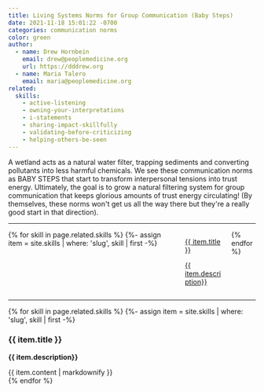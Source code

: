 ```yaml
---
title: Living Systems Norms for Group Communication (Baby Steps)
date: 2021-11-18 15:01:22 -0700
categories: communication norms
color: green
author:
  - name: Drew Hornbein
    email: drew@peoplemedicine.org
    url: https://dddrew.org
  - name: Maria Talero
    email: maria@peoplemedicine.org
related:
  skills:
    - active-listening
    - owning-your-interpretations
    - i-statements
    - sharing-impact-skillfully
    - validating-before-criticizing
    - helping-others-be-seen
---
```

A wetland acts as a natural water filter, trapping sediments and converting pollutants into less harmful chemicals. We see these communication norms as BABY STEPS that start to transform interpersonal tensions into trust energy. Ultimately, the goal is to grow a natural filtering system for group communication that keeps glorious amounts of trust energy circulating! (By themselves, these norms won't get us all the way there but they're a really good start in that direction).

- - -

<div class="columns is-multiline is-centered">
  {% for skill in page.related.skills %}
    {%- assign item = site.skills | where: 'slug', skill | first -%}
    <div class="column is-one-third-tablet">
      <a href="#{{ item.slug }}" class="box is-fullheight">
        <p class="title is-5">{{ item.title }}</p>
        <p>{{ item.description}}</p>
      </a>
    </div>
  {% endfor %}
</div>

- - -

<div>
{% for skill in page.related.skills %}
  {%- assign item = site.skills | where: 'slug', skill | first -%}
  <div class="block" id="{{ item.slug }}">
    <h3 class="title is-4">{{ item.title }}</h3>
    <p><strong>{{ item.description}}</strong></p>
    {{ item.content | markdownify }}
  </div>
{% endfor %}
</div>
